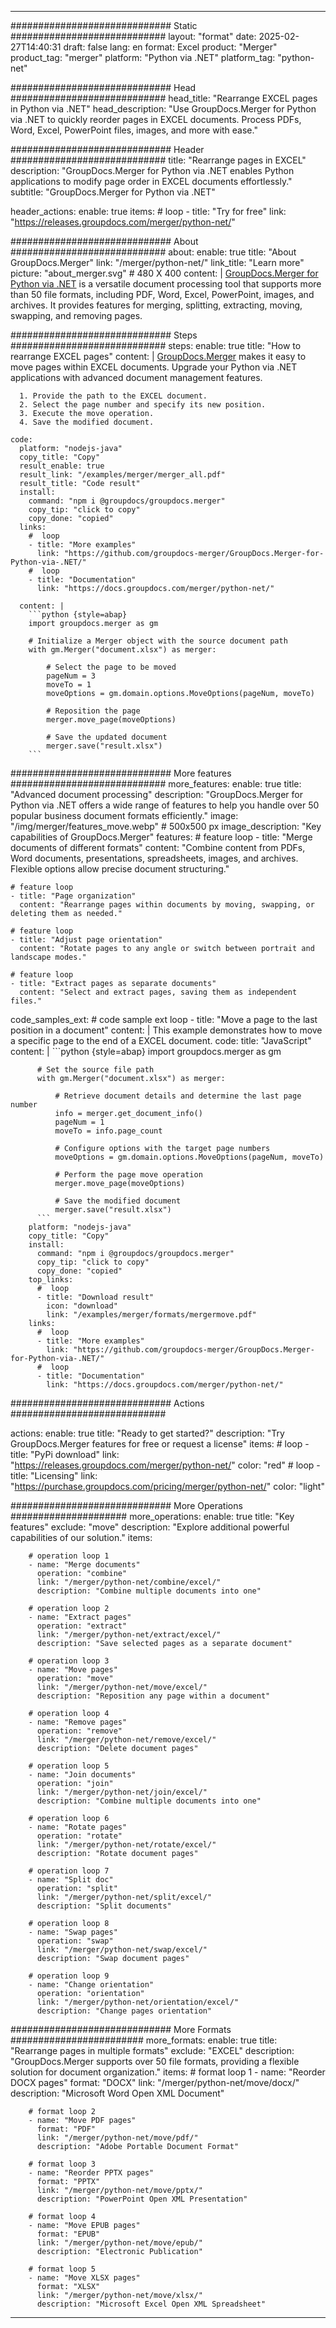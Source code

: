 
---
############################# Static ############################
layout: "format"
date:  2025-02-27T14:40:31
draft: false
lang: en
format: Excel
product: "Merger"
product_tag: "merger"
platform: "Python via .NET"
platform_tag: "python-net"

############################# Head ############################
head_title: "Rearrange EXCEL pages in Python via .NET"
head_description: "Use GroupDocs.Merger for Python via .NET to quickly reorder pages in EXCEL documents. Process PDFs, Word, Excel, PowerPoint files, images, and more with ease."

############################# Header ############################
title: "Rearrange pages in EXCEL" 
description: "GroupDocs.Merger for Python via .NET enables Python applications to modify page order in EXCEL documents effortlessly."
subtitle: "GroupDocs.Merger for Python via .NET" 

header_actions:
  enable: true
  items:
    #  loop
    - title: "Try for free"
      link: "https://releases.groupdocs.com/merger/python-net/"
      
############################# About ############################
about:
    enable: true
    title: "About GroupDocs.Merger"
    link: "/merger/python-net/"
    link_title: "Learn more"
    picture: "about_merger.svg" # 480 X 400
    content: |
       [GroupDocs.Merger for Python via .NET](/merger/python-net/) is a versatile document processing tool that supports more than 50 file formats, including PDF, Word, Excel, PowerPoint, images, and archives. It provides features for merging, splitting, extracting, moving, swapping, and removing pages.

############################# Steps ############################
steps:
    enable: true
    title: "How to rearrange EXCEL pages"
    content: |
      [GroupDocs.Merger](/merger/python-net/) makes it easy to move pages within EXCEL documents. Upgrade your Python via .NET applications with advanced document management features.
      
      1. Provide the path to the EXCEL document.
      2. Select the page number and specify its new position.
      3. Execute the move operation.
      4. Save the modified document.
   
    code:
      platform: "nodejs-java"
      copy_title: "Copy"
      result_enable: true
      result_link: "/examples/merger/merger_all.pdf"
      result_title: "Code result"
      install:
        command: "npm i @groupdocs/groupdocs.merger"
        copy_tip: "click to copy"
        copy_done: "copied"
      links:
        #  loop
        - title: "More examples"
          link: "https://github.com/groupdocs-merger/GroupDocs.Merger-for-Python-via-.NET/"
        #  loop
        - title: "Documentation"
          link: "https://docs.groupdocs.com/merger/python-net/"
          
      content: |
        ```python {style=abap}
        import groupdocs.merger as gm

        # Initialize a Merger object with the source document path
        with gm.Merger("document.xlsx") as merger:
            
            # Select the page to be moved
            pageNum = 3
            moveTo = 1
            moveOptions = gm.domain.options.MoveOptions(pageNum, moveTo)

            # Reposition the page
            merger.move_page(moveOptions)

            # Save the updated document
            merger.save("result.xlsx")
        ```            

############################# More features ############################
more_features:
  enable: true
  title: "Advanced document processing"
  description: "GroupDocs.Merger for Python via .NET offers a wide range of features to help you handle over 50 popular business document formats efficiently."
  image: "/img/merger/features_move.webp" # 500x500 px
  image_description: "Key capabilities of GroupDocs.Merger"
  features:
    # feature loop
    - title: "Merge documents of different formats"
      content: "Combine content from PDFs, Word documents, presentations, spreadsheets, images, and archives. Flexible options allow precise document structuring."

    # feature loop
    - title: "Page organization"
      content: "Rearrange pages within documents by moving, swapping, or deleting them as needed."

    # feature loop
    - title: "Adjust page orientation"
      content: "Rotate pages to any angle or switch between portrait and landscape modes."

    # feature loop
    - title: "Extract pages as separate documents"
      content: "Select and extract pages, saving them as independent files."
      
  code_samples_ext:
    # code sample ext loop
    - title: "Move a page to the last position in a document"
      content: |
        This example demonstrates how to move a specific page to the end of a EXCEL document.
      code:
        title: "JavaScript"
        content: |
          ```python {style=abap}
          import groupdocs.merger as gm
          
          # Set the source file path
          with gm.Merger("document.xlsx") as merger:
            
              # Retrieve document details and determine the last page number
              info = merger.get_document_info()
              pageNum = 1
              moveTo = info.page_count

              # Configure options with the target page numbers
              moveOptions = gm.domain.options.MoveOptions(pageNum, moveTo)
          
              # Perform the page move operation
              merger.move_page(moveOptions)

              # Save the modified document
              merger.save("result.xlsx")
          ```
        platform: "nodejs-java"
        copy_title: "Copy"
        install:
          command: "npm i @groupdocs/groupdocs.merger"
          copy_tip: "click to copy"
          copy_done: "copied"
        top_links:
          #  loop
          - title: "Download result"
            icon: "download"
            link: "/examples/merger/formats/mergermove.pdf"
        links:
          #  loop
          - title: "More examples"
            link: "https://github.com/groupdocs-merger/GroupDocs.Merger-for-Python-via-.NET/"
          #  loop
          - title: "Documentation"
            link: "https://docs.groupdocs.com/merger/python-net/"
            

            


############################# Actions ############################

actions:
  enable: true
  title: "Ready to get started?"
  description: "Try GroupDocs.Merger features for free or request a license"
  items:
    #  loop
    - title: "PyPi download"
      link: "https://releases.groupdocs.com/merger/python-net/"
      color: "red"
        #  loop
    - title: "Licensing"
      link: "https://purchase.groupdocs.com/pricing/merger/python-net/"
      color: "light"


############################# More Operations #####################
more_operations:
    enable: true
    title: "Key features"
    exclude: "move"
    description: "Explore additional powerful capabilities of our solution."
    items: 
          
        # operation loop 1
        - name: "Merge documents"
          operation: "combine"
          link: "/merger/python-net/combine/excel/"
          description: "Combine multiple documents into one"

        # operation loop 2
        - name: "Extract pages"
          operation: "extract"
          link: "/merger/python-net/extract/excel/"
          description: "Save selected pages as a separate document"

        # operation loop 3
        - name: "Move pages"
          operation: "move"
          link: "/merger/python-net/move/excel/"
          description: "Reposition any page within a document"

        # operation loop 4
        - name: "Remove pages"
          operation: "remove"
          link: "/merger/python-net/remove/excel/"
          description: "Delete document pages"

        # operation loop 5
        - name: "Join documents"
          operation: "join"
          link: "/merger/python-net/join/excel/"
          description: "Combine multiple documents into one"

        # operation loop 6
        - name: "Rotate pages"
          operation: "rotate"
          link: "/merger/python-net/rotate/excel/"
          description: "Rotate document pages"

        # operation loop 7
        - name: "Split doc"
          operation: "split"
          link: "/merger/python-net/split/excel/"
          description: "Split documents"

        # operation loop 8
        - name: "Swap pages"
          operation: "swap"
          link: "/merger/python-net/swap/excel/"
          description: "Swap document pages"

        # operation loop 9
        - name: "Change orientation"
          operation: "orientation"
          link: "/merger/python-net/orientation/excel/"
          description: "Change pages orientation"
          
        
          
############################# More Formats ########################
more_formats:
    enable: true
    title: "Rearrange pages in multiple formats"
    exclude: "EXCEL"
    description: "GroupDocs.Merger supports over 50 file formats, providing a flexible solution for document organization."
    items: 
        # format loop 1
        - name: "Reorder DOCX pages"
          format: "DOCX"
          link: "/merger/python-net/move/docx/"
          description: "Microsoft Word Open XML Document"
          
        # format loop 2
        - name: "Move PDF pages"
          format: "PDF"
          link: "/merger/python-net/move/pdf/"
          description: "Adobe Portable Document Format"
          
        # format loop 3
        - name: "Reorder PPTX pages"
          format: "PPTX"
          link: "/merger/python-net/move/pptx/"
          description: "PowerPoint Open XML Presentation"

        # format loop 4
        - name: "Move EPUB pages"
          format: "EPUB"
          link: "/merger/python-net/move/epub/"
          description: "Electronic Publication"
          
        # format loop 5
        - name: "Move XLSX pages"
          format: "XLSX"
          link: "/merger/python-net/move/xlsx/"
          description: "Microsoft Excel Open XML Spreadsheet"
  

---